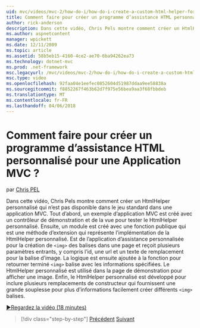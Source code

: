 ```yaml
---
uid: mvc/videos/mvc-2/how-do-i/how-do-i-create-a-custom-html-helper-for-an-mvc-application
title: Comment faire pour créer un programme d’assistance HTML personnalisé pour une Application MVC ? | Microsoft Docs
author: rick-anderson
description: Dans cette vidéo, Chris Pels montre comment créer un HtmlHelper personnalisé qui n’est pas disponible dans le jeu standard dans une application MVC. Premier, il s’agit d’une application MVC d’exemple...
ms.author: aspnetcontent
manager: wpickett
ms.date: 12/11/2009
ms.topic: article
ms.assetid: 58b5eb15-4160-4ce2-ae70-6ba94262ea73
ms.technology: dotnet-mvc
ms.prod: .net-framework
msc.legacyurl: /mvc/videos/mvc-2/how-do-i/how-do-i-create-a-custom-html-helper-for-an-mvc-application
msc.type: video
ms.openlocfilehash: 92faa04e1eefec0852604d51987ddaa9ee58838a
ms.sourcegitcommit: f8852267f463b62d7f975e56bea9aa3f68fbbdeb
ms.translationtype: MT
ms.contentlocale: fr-FR
ms.lasthandoff: 04/06/2018
---
```

<a name="how-do-i-create-a-custom-html-helper-for-an-mvc-application"></a>Comment faire pour créer un programme d’assistance HTML personnalisé pour une Application MVC ?
====================
par [Chris PEL](https://twitter.com/chrispels)

Dans cette vidéo, Chris Pels montre comment créer un HtmlHelper personnalisé qui n’est pas disponible dans le jeu standard dans une application MVC. Tout d’abord, un exemple d’application MVC est créé avec un contrôleur de démonstration et de la vue pour tester le HtmlHelper personnalisé. Ensuite, un module est créé avec une fonction publique qui est une méthode d’extension qui représente l’implémentation de la HtmlHelper personnalisé. Est de l’application d’assistance personnalisée pour la création de `<img>` des balises dans une page et reçoit plusieurs paramètres entrants, y compris l’id, une url et un texte de remplacement pour la balise d’image. La logique est ensuite ajoutée à la fonction pour retourner terminé `<img>` balise avec les informations spécifiées. Le HtmlHelper personnalisé est utilisé dans la page de démonstration pour afficher une image. Enfin, le HtmlHelper personnalisé est développé pour inclure plusieurs remplacements de constructeur qui fournissent une grande souplesse pour plus d’informations facilement créer différents `<img>` balises.

[&#9654;Regardez la vidéo (18 minutes)](https://channel9.msdn.com/Blogs/ASP-NET-Site-Videos/how-do-i-create-a-custom-html-helper-for-an-mvc-application)

> [!div class="step-by-step"]
> [Précédent](how-do-i-implement-view-models-to-manage-data-for-aspnet-mvc-views.md)
> [Suivant](how-do-i-work-with-model-binders-in-an-mvc-application.md)

